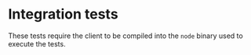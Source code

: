 # Integration tests

These tests require the client to be compiled into the `node` binary used to
execute the tests.
